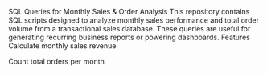 SQL Queries for Monthly Sales & Order Analysis
This repository contains SQL scripts designed to analyze monthly sales performance and total order volume from a transactional sales database. These queries are useful for generating recurring business reports or powering dashboards.
Features
Calculate monthly sales revenue

Count total orders per month
